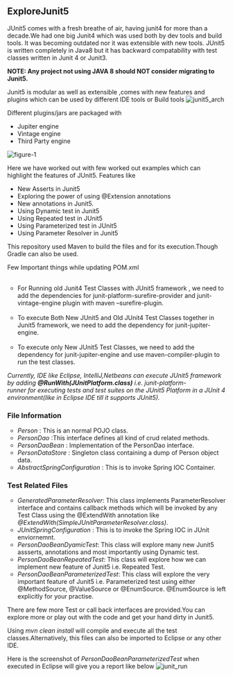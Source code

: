<h2>ExploreJunit5</h2>
<p>
JUnit5 comes with a fresh breathe of air, having junit4 for more than a decade.We had one big Junit4 which was used both by dev tools and build tools. It was becoming outdated nor it was extensible with new tools.
JUnit5 is written completely in Java8 but it has backward compatability with test classes written in Junit 4 or Junit3.
<p>
<b>NOTE: Any project not using JAVA 8 should NOT consider migrating to Junit5.</B>
<p>
Junit5 is modular as well as extensible ,comes with new features and plugins which can be used by different IDE tools or Build tools
<img style="max-width:100%;" alt="junit5_arch" src="https://user-images.githubusercontent.com/12508591/33179625-195ccc46-d090-11e7-810a-9fe2c6d84658.gif">

Different plugins/jars are packaged with
- Jupiter engine
- Vintage engine
- Third Party engine

<img style="max-width:100%;" alt="figure-1" src="https://user-images.githubusercontent.com/12508591/33179996-38607042-d091-11e7-9b80-9052c1ff5e20.png">


Here we have worked out with few worked out examples which can highlight the features of JUnit5.
Features like
- New Asserts in Junit5
- Exploring the power of using @Extension annotations
- New annotations in Junit5.
- Using Dynamic test in Junit5
- Using Repeated test in JUnit5
- Using Parameterized test in JUnit5
- Using Parameter Resolver in Junit5
<p>This repository used Maven to build the files and for its execution.Though Gradle can also be used.
<p> Few Important things while updating POM.xml
  <ul style="list-style-type:circle">
  <li>For Running old Junit4 Test Classes with JUnit5 framework , we need to add the dependencies for junit-platform-surefire-provider and junit-vintage-engine plugin with maven –surefire-plugin.</li>
  <li> To execute Both New JUnit5 and Old JUnit4 Test Classes together in Junit5 framework, we need to add the dependency for junit-jupiter-engine.</li>
  <li>To execute only New JUnit5 Test Classes, we need to add the dependency for junit-jupiter-engine and use maven-compiler-plugin to run the test classes.</li>
</ul>

  
 <p> <i>Currently, IDE like Eclipse, IntelliJ,Netbeans can execute JUnit5 framework by adding <b>@RunWith(JUnitPlatform.class)</b> i.e. junit-platform-runner for executing tests and test suites on the JUnit5 Platform in a JUnit 4 environment(like in Eclipse IDE till it supports JUnit5).</i>
  
<h3> File Information </h3>
<ul style="list-style-type:circle">
<li>  <i>Person</i> : This is an normal POJO class.
<li>  <i>PersonDao</i> :This interface defines all kind of crud related methods.
<li>  <i>PersonDaoBean</i> : Implementation of the PersonDao interface.
<li>  <i>PersonDataStore</i> : Singleton class containing a dump of Person object data.
<li>  <i>AbstractSpringConfiguration</i> : This is to invoke Spring IOC Container.
</ul>
<p>
<h3> Test Related Files </h3>
<ul style="list-style-type:circle">
<li>  <i>GeneratedParameterResolver</i>: This class implements ParameterResolver interface and contains callback methods which will
       be invoked by any Test Class using the @ExtendWith annotation like <i>@ExtendWith(SimpleJUnitParameterResolver.class)</i>.
<li>  <i>JUnitSpringConfiguration</i> : This is to invoke the Spring IOC in JUnit enviornemnt.
<li>  <i>PersonDaoBeanDyamicTest</i>: This class will explore many new Junit5 assserts, annotations and most importantly using  Dynamic            test.
<li>  <i>PersonDaoBeanRepeatedTest</i>: This class will explore how we can implement new feature of Junit5 i.e. Repeated Test.
<li>  <i>PersonDaoBeanParameterizedTest</i>: This class will explore the very important feature of Junit5 i.e. Parameterized test using             either @MethodSource, @ValueSource or @EnumSource. @EnumSource is left explicitly for your practise.
</ul>
<p>
 There are few more Test or call back interfaces are provided.You can explore more or play out with the code and get your hand dirty in Junit5.
  
Using <i>mvn clean install</i> will compile and execute all the test classes.Alternatively, this files can also be imported to Eclipse or any other IDE.
<p>
  Here is the screenshot of <i>PersonDaoBeanParameterizedTest</i> when executed in Eclipse will give you a report like below
<img style="max-width:100%;" alt="junit_run" src="https://user-images.githubusercontent.com/12508591/33185747-c32fec3e-d0aa-11e7-9360-6ec9553ffac1.GIF">
